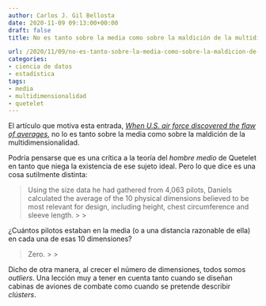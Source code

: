 ```yaml
---
author: Carlos J. Gil Bellosta
date: 2020-11-09 09:13:00+00:00
draft: false
title: No es tanto sobre la media como sobre la maldición de la multidimensionalidad

url: /2020/11/09/no-es-tanto-sobre-la-media-como-sobre-la-maldicion-de-la-multidimensionalidad/
categories:
- ciencia de datos
- estadística
tags:
- media
- multidimensionalidad
- quetelet
---
```





El artículo que motiva esta entrada, _[When U.S. air force discovered the flaw of averages](https://www.thestar.com/news/insight/2016/01/16/when-us-air-force-discovered-the-flaw-of-averages.html)_, no lo es tanto sobre la media como sobre la maldición de la multidimensionalidad.







Podría pensarse que es una crítica a la teoría del _hombre medio_ de Quetelet en tanto que niega la existencia de ese sujeto ideal. Pero lo que dice es una cosa sutilmente distinta:







<blockquote>Using the size data he had gathered from 4,063 pilots, Daniels calculated the average of the 10 physical dimensions believed to be most relevant for design, including height, chest circumference and sleeve length.
>
> </blockquote>







¿Cuántos pilotos estaban en la media (o a una distancia razonable de ella) en cada una de esas 10 dimensiones?







<blockquote>Zero.
>
> </blockquote>







Dicho de otra manera, al crecer el número de dimensiones, todos somos _outliers_. Una lección muy a tener en cuenta tanto cuando se diseñan cabinas de aviones de combate como cuando se pretende describir _clústers_.



